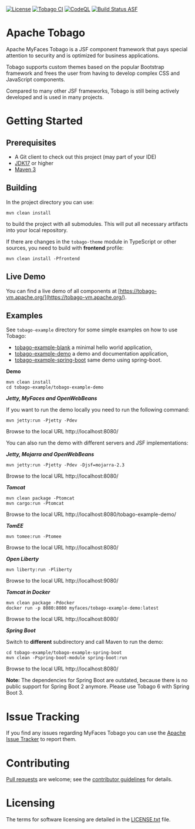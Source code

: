 [![License](https://img.shields.io/badge/License-Apache%202.0-blue.svg)](https://opensource.org/licenses/Apache-2.0)
[![Tobago CI](https://github.com/apache/myfaces-tobago/actions/workflows/tobago-ci.yml/badge.svg?branch=tobago-5.x)](https://github.com/apache/myfaces-tobago/actions/workflows/tobago-ci.yml)
[![CodeQL](https://github.com/apache/myfaces-tobago/actions/workflows/codeql-analysis.yml/badge.svg?branch=tobago-5.x)](https://github.com/apache/myfaces-tobago/actions/workflows/codeql-analysis.yml)
[![Build Status ASF](https://ci-builds.apache.org/buildStatus/icon?subject=ASF-Build&job=MyFaces%2FTobago+pipeline%2Ftobago-5.x)](https://ci-builds.apache.org/job/MyFaces/job/Tobago%20pipeline/job/tobago-5.x/)

# Apache Tobago

Apache MyFaces Tobago is a JSF component framework that pays special attention to security and is optimized for
business applications.

Tobago supports custom themes based on the popular Bootstrap framework and frees the user from having to develop
complex CSS and JavaScript components.

Compared to many other JSF frameworks, Tobago is still being actively developed and is used in many projects.

# Getting Started

## Prerequisites

* A Git client to check out this project (may part of your IDE)
* [JDK17]( https://www.oracle.com/technetwork/java/javase/downloads) or higher
* [Maven 3](https://maven.apache.org/download.cgi)

## Building

In the project directory you can use:

```
mvn clean install
```

to build the project with all submodules.
This will put all necessary artifacts into your local repository.

If there are changes in the `tobago-theme` module in TypeScript or other sources,
you need to build with **frontend** profile:

```
mvn clean install -Pfrontend
```

## Live Demo

You can find a live demo of all components at [https://tobago-vm.apache.org/](https://tobago-vm.apache.org/).

## Examples

See `tobago-example` directory for some simple examples on how to use Tobago:

* [tobago-example-blank](tobago-example/tobago-example-blank) a minimal hello world application,
* [tobago-example-demo](tobago-example/tobago-example-demo) a demo and documentation application,
* [tobago-example-spring-boot](tobago-example/tobago-example-spring-boot) same demo using spring-boot.

**Demo**

```shell
mvn clean install
cd tobago-example/tobago-example-demo
```

***Jetty, MyFaces and OpenWebBeans***

If you want to run the demo locally you need to run the following command:

```shell
mvn jetty:run -Pjetty -Pdev
```

Browse to the local URL http://localhost:8080/

You can also run the demo with different servers and JSF implementations:

***Jetty, Mojarra and OpenWebBeans***

```shell
mvn jetty:run -Pjetty -Pdev -Djsf=mojarra-2.3
```

Browse to the local URL http://localhost:8080/

***Tomcat***

```shell
mvn clean package -Ptomcat
mvn cargo:run -Ptomcat
```

Browse to the local URL http://localhost:8080/tobago-example-demo/

***TomEE***

```shell
mvn tomee:run -Ptomee
```

Browse to the local URL http://localhost:8080/

***Open Liberty***

```shell
mvn liberty:run -Pliberty
```

Browse to the local URL http://localhost:9080/

***Tomcat in Docker***

```
mvn clean package -Pdocker
docker run -p 8080:8080 myfaces/tobago-example-demo:latest
```

Browse to the local URL http://localhost:8080/

***Spring Boot***

Switch to **different** subdirectory and call Maven to run the demo:

```
cd tobago-example/tobago-example-spring-boot
mvn clean -Pspring-boot-module spring-boot:run
```

Browse to the local URL http://localhost:8080/

**Note:** The dependencies for Spring Boot are outdated, because there is no public support for
Spring Boot 2 anymore.
Please use Tobago 6 with Spring Boot 3.

# Issue Tracking

If you find any issues regarding MyFaces Tobago you can use the [Apache Issue Tracker](https://issues.apache.org/jira/projects/TOBAGO) to report them.

# Contributing

[Pull requests](https://help.github.com/articles/creating-a-pull-request) are welcome; see the [contributor guidelines](CONTRIBUTING.md) for details.

# Licensing

The terms for software licensing are detailed in the [LICENSE.txt](LICENSE.txt) file.
